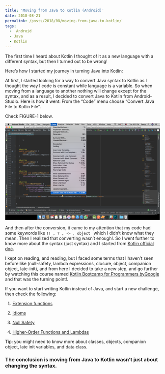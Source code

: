 ```yaml
---
title: 'Moving from Java to Kotlin (Android)'
date: 2018-08-21
permalink: /posts/2018/08/moving-from-java-to-kotlin/
tags:
  -  Android
  - Java
  - Kotlin
---
```


The first time I heard about Kotlin I thought of it as a new language with a different syntax, but then I turned out to be wrong! 

Here’s how I started my journey in turning Java into Kotlin: 

At first, I started looking for a way to convert Java syntax to Kotlin as I thought the way I code is constant while language is a variable. So when moving from a language to another nothing will change except for the syntax, and as a result, I decided to convert Java to Kotlin from Android-Studio. Here is how it went: 
From the “Code” menu choose “Convert Java File to Kotlin File”.

Check FIGURE-1 below. 



![FIGURE-1](/images/blog-1.1.png)


And then after the conversion, it came to my attention that my code had some keywords like  `!! , ? , -> , object ` which I didn’t know what they mean. 
Then I realized that converting wasn’t enough!. So I went further to know more about the syntax (just syntax) and I started from [Kotlin official doc](https://kotlinlang.org/docs).


I kept on reading, and reading, but I faced some terms that I haven’t seen before like (null-safety, lambda expressions, closure, object, companion object, late-init), and from here I decided to take a new step, and go further by watching this course named [Kotlin Bootcamp for Programmers byGoogle](https://eg.udacity.com/course/kotlin-bootcamp-for-programmers--ud9011)
and that was the turning point!.


If you want to start writing Kotlin instead of Java, and start a new challenge, then check the following: 


  1. [Extension functions](https://kotlinlang.org/docs/reference/extensions.html)


  2. [Idioms](https://kotlinlang.org/docs/reference/idioms.html#filtering-a-list)


  3. [Null Safety](https://kotlinlang.org/docs/reference/null-safety.html)


  4. [Higher-Order Functions and Lambdas](https://kotlinlang.org/docs/reference/lambdas.html)


Tip: you might need to know more about classes, objects, companion object, late init variables, and data class.

### The conclusion is moving from Java to Kotlin wasn’t just about changing the syntax.


